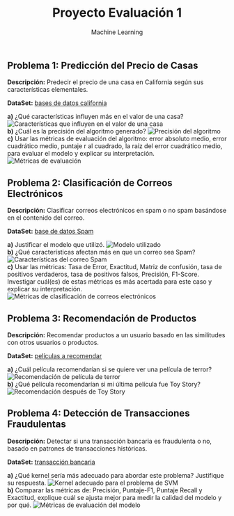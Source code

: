 <!DOCTYPE html>
<html lang="es">
<head>
    <meta charset="UTF-8">
    <meta name="viewport" content="width=device-width, initial-scale=1.0">

</head>
<body>
    <header>
        <h1>Proyecto Evaluación 1</h1>
        <p>Machine Learning</p>
    </header>
    <div class="container">
        <div class="section">
            <h2>Problema 1: Predicción del Precio de Casas</h2>
            <p><strong>Descripción:</strong> Predecir el precio de una casa en California según sus características elementales.</p>
            <p><strong>DataSet:</strong> <a href="https://www.kaggle.com/datasets/camnugent/california-housing-prices" target="_blank">bases de datos california</a></p>
            <div class="question">
                <strong>a)</strong> ¿Qué características influyen más en el valor de una casa?
                <img src="https://github.com/user-attachments/assets/a5394bbd-7fd9-402d-8b4a-1354451789e6" alt="Características que influyen en el valor de una casa">
            </div>
            <div class="question">
                <strong>b)</strong> ¿Cuál es la precisión del algoritmo generado?
                <img src="https://github.com/user-attachments/assets/0797864a-e574-4489-9e0c-be46a409c9c5" alt="Precisión del algoritmo">
            </div>
            <div class="question">
                <strong>c)</strong> Usar las métricas de evaluación del algoritmo: error absoluto medio, error cuadrático medio, puntaje r al cuadrado, la raíz del error cuadrático medio, para evaluar el modelo y explicar su interpretación.
                <img src="https://github.com/user-attachments/assets/4a89fea5-32ed-4c27-9181-a6ca7a912abf" alt="Métricas de evaluación">
            </div>
        </div>
        <div class="section">
            <h2>Problema 2: Clasificación de Correos Electrónicos</h2>
            <p><strong>Descripción:</strong> Clasificar correos electrónicos en spam o no spam basándose en el contenido del correo.</p>
            <p><strong>DataSet:</strong> <a href="https://www.kaggle.com/datasets/camnugent/california-housing-prices" target="_blank">base de datos Spam</a></p>
            <div class="question">
                <strong>a)</strong> Justificar el modelo que utilizó.
                <img src="https://github.com/user-attachments/assets/65fae682-4a1c-4335-92eb-5cb50d575a08" alt="Modelo utilizado">
            </div>
            <div class="question">
                <strong>b)</strong> ¿Qué características afectan más en que un correo sea Spam?
                <img src="https://github.com/user-attachments/assets/439484f4-ae5a-4e9f-819a-549fc7fc0172" alt="Características del correo Spam">
            </div>
            <div class="question">
                <strong>c)</strong> Usar las métricas: Tasa de Error, Exactitud, Matriz de confusión, tasa de positivos verdaderos, tasa de positivos falsos, Precisión, F1-Score. Investigar cuál(es) de estas métricas es más acertada para este caso y explicar su interpretación.
                <img src="https://github.com/user-attachments/assets/8a7e0d24-5508-4295-bd45-a781bf9e400a" alt="Métricas de clasificación de correos electrónicos">
            </div>
        </div>
        <div class="section">
            <h2>Problema 3: Recomendación de Productos</h2>
            <p><strong>Descripción:</strong> Recomendar productos a un usuario basado en las similitudes con otros usuarios o productos.</p>
            <p><strong>DataSet:</strong> <a href="https://www.kaggle.com/datasets/grouplens/movielens-20m-dataset?select=movie.csv" target="_blank">películas a recomendar</a></p>
            <div class="question">
                <strong>a)</strong> ¿Cuál película recomendarían si se quiere ver una película de terror?
                <img src="https://github.com/user-attachments/assets/3f3fcf72-0917-46bc-ad14-722970fa60d4" alt="Recomendación de película de terror">
            </div>
            <div class="question">
                <strong>b)</strong> ¿Qué película recomendarían si mi última película fue Toy Story?
                <img src="https://github.com/user-attachments/assets/6d0a7459-5ed5-458d-8f10-ae3ec543fb08" alt="Recomendación después de Toy Story">
            </div>
        </div>
        <div class="section">
            <h2>Problema 4: Detección de Transacciones Fraudulentas</h2>
            <p><strong>Descripción:</strong> Detectar si una transacción bancaria es fraudulenta o no, basado en patrones de transacciones históricas.</p>
            <p><strong>DataSet:</strong> <a href="https://www.kaggle.com/datasets/mlg-ulb/creditcard" target="_blank">transacción bancaria</a></p>
           <div class="question">
                <strong>a)</strong> ¿Qué kernel sería más adecuado para abordar este problema? Justifique su respuesta.
                <img src="https://github.com/user-attachments/assets/2b797019-3797-4f0d-884c-6f9d0a3dae25" alt="Kernel adecuado para el problema de SVM">
            </div>
            <div class="question">
                <strong>b)</strong> Comparar las métricas de: Precisión, Puntaje-F1, Puntaje Recall y Exactitud, explique cuál se ajusta mejor para medir la calidad del modelo y por qué.
                <img src="https://github.com/user-attachments/assets/66634b39-d9cb-4875-a31a-0fcccb5bf264" alt="Métricas de evaluación del modelo">
            </div>
        </div>
    </div>
</body>
</html>
